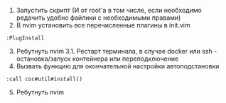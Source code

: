 1. Запустить скрипт (И от root'a в том числе, если необходимо редачить удобно файлики с необходимыми правами)
2. В nvim установить все перечисленные плагины в init.vim
```vim
:PlugInstall
```
3. Ребутнуть nvim
3.1. Рестарт терминала, в случае docker или ssh - остановка/запуск контейнера или переподключение
5. Вызвать функцию для окончательной настройки автоподстановки
```vim
:call coc#util#install()
```
5. Ребутнуть nvim
